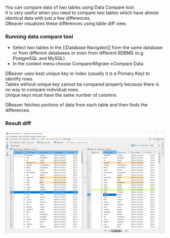 You can compare data of two tables using Data Compare tool.  
It is very useful when you need to compare two tables which have almost identical data with just a few differences.  
DBeaver visualizes these differences using table diff view.

### Running data compare tool

- Select two tables in the [[Database Navigator]] from the same database or from different databases or even from different RDBMS (e.g. PostgreSQL and MySQL).
- In the context menu choose Compare/Migrate->Compare Data

DBeaver uses best unique key or index (usually it is a Primary Key) to identify rows.  
Tables without unique key cannot be compared properly because there is no way to compare individual rows.  
Unique keys must have the same number of columns.  

DBeaver fetches portions of data from each table and then finds the differences.  

### Result diff

![](images/ug/tools/data-compare-diff.png)
